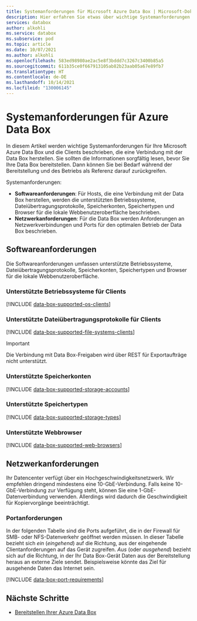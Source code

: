 ```yaml
---
title: Systemanforderungen für Microsoft Azure Data Box | Microsoft-Dokumentation
description: Hier erfahren Sie etwas über wichtige Systemanforderungen für Ihre Azure Data Box und für Clients, die eine Verbindung mit der Data Box herstellen.
services: databox
author: alkohli
ms.service: databox
ms.subservice: pod
ms.topic: article
ms.date: 10/07/2021
ms.author: alkohli
ms.openlocfilehash: 583ed98980ae2ac5e8f3bddd7c3267c3400b85a5
ms.sourcegitcommit: 611b35ce0f667913105ab82b23aab05a67e89fb7
ms.translationtype: HT
ms.contentlocale: de-DE
ms.lasthandoff: 10/14/2021
ms.locfileid: "130006145"
---
```

# <a name="azure-data-box-system-requirements"></a>Systemanforderungen für Azure Data Box

In diesem Artikel werden wichtige Systemanforderungen für Ihre Microsoft Azure Data Box und die Clients beschrieben, die eine Verbindung mit der Data Box herstellen. Sie sollten die Informationen sorgfältig lesen, bevor Sie Ihre Data Box bereitstellen. Dann können Sie bei Bedarf während der Bereitstellung und des Betriebs als Referenz darauf zurückgreifen.

Systemanforderungen:

* **Softwareanforderungen**: Für Hosts, die eine Verbindung mit der Data Box herstellen, werden die unterstützten Betriebssysteme, Dateiübertragungsprotokolle, Speicherkonten, Speichertypen und Browser für die lokale Webbenutzeroberfläche beschrieben.
* **Netzwerkanforderungen**: Für die Data Box werden Anforderungen an Netzwerkverbindungen und Ports für den optimalen Betrieb der Data Box beschrieben.


## <a name="software-requirements"></a>Softwareanforderungen

Die Softwareanforderungen umfassen unterstützte Betriebssysteme, Dateiübertragungsprotokolle, Speicherkonten, Speichertypen und Browser für die lokale Webbenutzeroberfläche.

### <a name="supported-operating-systems-for-clients"></a>Unterstützte Betriebssysteme für Clients

[!INCLUDE [data-box-supported-os-clients](../../includes/data-box-supported-os-clients.md)]


### <a name="supported-file-transfer-protocols-for-clients"></a>Unterstützte Dateiübertragungsprotokolle für Clients

[!INCLUDE [data-box-supported-file-systems-clients](../../includes/data-box-supported-file-systems-clients.md)]

> [!IMPORTANT] 
> Die Verbindung mit Data Box-Freigaben wird über REST für Exportaufträge nicht unterstützt.

### <a name="supported-storage-accounts"></a>Unterstützte Speicherkonten

[!INCLUDE [data-box-supported-storage-accounts](../../includes/data-box-supported-storage-accounts.md)]

### <a name="supported-storage-types"></a>Unterstützte Speichertypen

[!INCLUDE [data-box-supported-storage-types](../../includes/data-box-supported-storage-types.md)]

### <a name="supported-web-browsers"></a>Unterstützte Webbrowser

[!INCLUDE [data-box-supported-web-browsers](../../includes/data-box-supported-web-browsers.md)]

## <a name="networking-requirements"></a>Netzwerkanforderungen

Ihr Datencenter verfügt über ein Hochgeschwindigkeitsnetzwerk. Wir empfehlen dringend mindestens eine 10-GbE-Verbindung. Falls keine 10-GbE-Verbindung zur Verfügung steht, können Sie eine 1-GbE-Datenverbindung verwenden. Allerdings wird dadurch die Geschwindigkeit für Kopiervorgänge beeinträchtigt.

### <a name="port-requirements"></a>Portanforderungen

In der folgenden Tabelle sind die Ports aufgeführt, die in der Firewall für SMB- oder NFS-Datenverkehr geöffnet werden müssen. In dieser Tabelle bezieht sich *ein* (*eingehend*) auf die Richtung, aus der eingehende Clientanforderungen auf das Gerät zugreifen. *Aus* (oder *ausgehend*) bezieht sich auf die Richtung, in der Ihr Data Box-Gerät Daten aus der Bereitstellung heraus an externe Ziele sendet. Beispielsweise könnte das Ziel für ausgehende Daten das Internet sein.

[!INCLUDE [data-box-port-requirements](../../includes/data-box-port-requirements.md)]


## <a name="next-steps"></a>Nächste Schritte

* [Bereitstellen Ihrer Azure Data Box](data-box-deploy-ordered.md)
